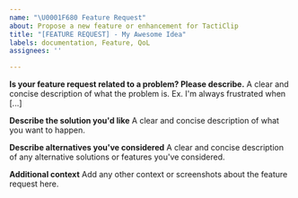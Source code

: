 ```yaml
---
name: "\U0001F680 Feature Request"
about: Propose a new feature or enhancement for TactiClip
title: "[FEATURE REQUEST] - My Awesome Idea"
labels: documentation, Feature, QoL
assignees: ''

---
```


**Is your feature request related to a problem? Please describe.**
A clear and concise description of what the problem is. Ex. I'm always frustrated when [...]

**Describe the solution you'd like**
A clear and concise description of what you want to happen.

**Describe alternatives you've considered**
A clear and concise description of any alternative solutions or features you've considered.

**Additional context**
Add any other context or screenshots about the feature request here.
